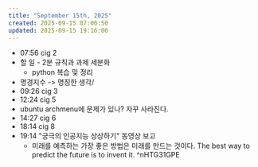 ```yaml
---
title: "September 15th, 2025"
created: 2025-09-15 07:06:50
updated: 2025-09-15 19:16:00
---
```

  * 07:56 cig 2
  * 할 일 - 2분 규칙과 과제 세분화
    * python 복습 및 정리
  * 명경지수 -> 명징한 생각/
  * 09:26 cig 3
  * 12:24 cig 5
  * ubuntu archmenu에 문제가 있나? 자꾸 사라진다.
  * 14:27 cig 6
  * 18:14 cig 8
  * 19:14 "궁극의 인공지능 상상하기" 동영상 보고
    * 미래를 예측하는 가장 좋은 방법은 미래를 만드는 것이다. The best way to predict the future is to invent it. ^nHTG31GPE